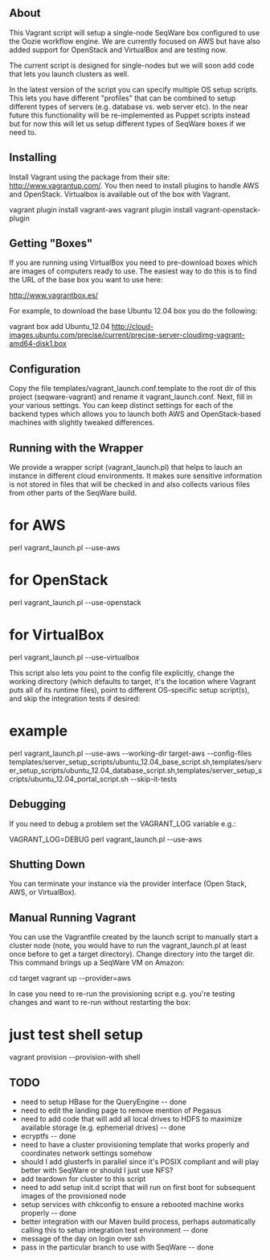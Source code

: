 ## About

This Vagrant script will setup a single-node SeqWare box configured to use the
Oozie workflow engine. We are currently focused on AWS but have also added
support for OpenStack and VirtualBox and are testing now.

The current script is designed for single-nodes but we will soon add code that
lets you launch clusters as well.

In the latest version of the script you can specify multiple OS setup scripts.
This lets you have different "profiles" that can be combined to setup different
types of servers (e.g. database vs. web server etc). In the near future this
functionality will be re-implemented as Puppet scripts instead but for now this
will let us setup different types of SeqWare boxes if we need to.

## Installing 

Install Vagrant using the package from their site: http://www.vagrantup.com/.
You then need to install plugins to handle AWS and OpenStack. Virtualbox is 
available out of the box with Vagrant.

  vagrant plugin install vagrant-aws
  vagrant plugin install vagrant-openstack-plugin

## Getting "Boxes"

If you are running using VirtualBox you need to pre-download boxes which are
images of computers ready to use.  The easiest way to do this is to find the
URL of the base box you want to use here:

http://www.vagrantbox.es/

For example, to download the base Ubuntu 12.04 box you do the following:

  vagrant box add Ubuntu_12.04 http://cloud-images.ubuntu.com/precise/current/precise-server-cloudimg-vagrant-amd64-disk1.box

## Configuration

Copy the file templates/vagrant_launch.conf.template to the root dir of this
project (seqware-vagrant) and rename it vagrant_launch.conf.  Next, fill in
your various settings.  You can keep distinct settings for each of the backend
types which allows you to launch both AWS and OpenStack-based machines with
slightly tweaked differences.

## Running with the Wrapper

We provide a wrapper script (vagrant_launch.pl) that helps to lauch an instance
in different cloud environments. It makes sure sensitive information is not
stored in files that will be checked in and also collects various files from
other parts of the SeqWare build.

  # for AWS
  perl vagrant_launch.pl --use-aws
  # for OpenStack
  perl vagrant_launch.pl --use-openstack
  # for VirtualBox
  perl vagrant_launch.pl --use-virtualbox

This script also lets you point to the config file explicitly, change the
working directory (which defaults to target, it's the location where Vagrant
puts all of its runtime files), point to different OS-specific setup script(s),
and skip the integration tests if desired:

  # example
  perl vagrant_launch.pl --use-aws --working-dir target-aws --config-files templates/server_setup_scripts/ubuntu_12.04_base_script.sh,templates/server_setup_scripts/ubuntu_12.04_database_script.sh,templates/server_setup_scripts/ubuntu_12.04_portal_script.sh --skip-it-tests

## Debugging

If you need to debug a problem set the VAGRANT_LOG variable e.g.:

   VAGRANT_LOG=DEBUG perl vagrant_launch.pl --use-aws

## Shutting Down

You can terminate your instance via the provider interface (Open Stack, AWS, or VirtualBox).

## Manual Running Vagrant

You can use the Vagrantfile created by the launch script to manually start a
cluster node (note, you would have to run the vagrant_launch.pl at least once
before to get a target directory).  Change directory into the target dir.  This
command brings up a SeqWare VM on Amazon:

  cd target
  vagrant up --provider=aws

In case you need to re-run the provisioning script e.g. you're testing changes
and want to re-run without restarting the box:

  # just test shell setup
  vagrant provision --provision-with shell

## TODO

* need to setup HBase for the QueryEngine -- done
* need to edit the landing page to remove mention of Pegasus
* need to add code that will add all local drives to HDFS to maximize available storage (e.g. ephemerial drives) -- done
* ecryptfs -- done
* need to have a cluster provisioning template that works properly and coordinates network settings somehow
* should I add glusterfs in parallel since it's POSIX compliant and will play better with SeqWare or should I just use NFS?
* add teardown for cluster to this script
* need to add setup init.d script that will run on first boot for subsequent images of the provisioned node
* setup services with chkconfig to ensure a rebooted machine works properly -- done
* better integration with our Maven build process, perhaps automatically calling this to setup integration test environment -- done
* message of the day on login over ssh
* pass in the particular branch to use with SeqWare -- done

